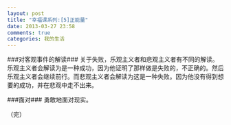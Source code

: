 ```yaml
---
layout: post
title: "幸福课系列:[5]正能量"
date: 2013-03-27 23:58
comments: true
categories: 我的生活
---
```

###对客观事件的解读###
关于失败，乐观主义者和悲观主义者有不同的解读。乐观主义者会解读为是一种成功，因为他证明了那样做是失败的，不正确的。然后乐观主义者会继续前行。而悲观主义者会解读为这是一种失败。因为他没有得到想要的成功，并在悲观中走不出来。

###面对###
勇敢地面对现实。

（完）
